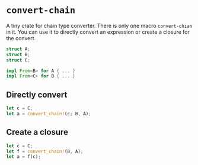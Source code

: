 # `convert-chain`
A tiny crate for chain type converter. There is only one macro `convert-chian` in it. You can use it to directly convert an expression or create a closure for the convert.

```rust
struct A;
struct B;
struct C;

impl From<B> for A { ... }
impl From<C> for B { ... }
```

## Directly convert
```rust
let c = C;
let a = convert_chain!(c; B, A);
```

## Create a closure
```rust
let c = C;
let f = convert_chain!(B, A);
let a = f(c);
```